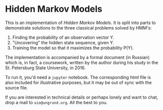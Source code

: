 # Hidden Markov Models

This is an implementation of *Hidden Markov Models*.  It is split into parts to
demonstrate solutions to the three classical problems solved by HMM's:

1. Finding the probability of an observation vector Y.
2. "Uncovering" the hidden state sequence, given Y.
3. Training the model so that it maximizes the probability P(Y).

The implementation is accompanied by a formal document (in Russian) which is, in
fact, a coursework, written by the author during his study in the St. Petersburg
State University, in 2016.

To run it, you'd need a `jupyter` notebook.  The corresponding html file is also
included for illustrative purposes, but it may be out of sync with the source
file.

If you are interested in technical details or perhaps lonely and want to chat,
drop a mail to `xio@ungrund.org`.  All the best to you.
